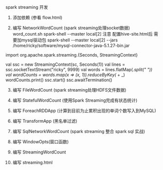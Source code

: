 spark streaming 开发

1. 添加依赖 (参看 flow.html)

2. 编写 NetworkWordCount (spark streaming处理socket数据)
word_count.sh
spark-shell --master local[2]
注意 配置hive-site.html后 需要加mysql驱动包
spark-shell --master local[2] --jars /home/ricky/software/mysql-connector-java-5.1.27-bin.jar

import org.apache.spark.streaming.{Seconds, StreamingContext}

val ssc = new StreamingContext(sc, Seconds(1))
val lines = ssc.socketTextStream("ricky", 9999)
val words = lines.flatMap(_.split(" "))
val wordCounts = words.map(x => (x, 1)).reduceByKey(_ + _)
wordCounts.print()
ssc.start()
ssc.awaitTermination()

3. 编写 FileWordCount (spark streaming处理HDFS文件数据)

4. 编写 StatefulWordCount (使用Spark Streaming完成有状态统计)

5. 编写 ForeachRDDApp (计算到目前为止累积出现的单词个数写入到MySQL)

6. 编写 TransformApp (黑名单过滤)

7. 编写 SqlNetworkWordCount (spark streaming 整合 spark sql 实战)

8. 编写 WindowOpts(窗口函数)

9. 编写 StreamingWordCount

10. 编写 streaming.html

